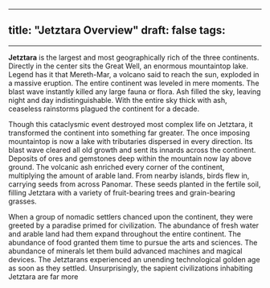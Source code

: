 
---
title: "Jetztara Overview"
draft: false
tags:
  - 
---
 


**Jetztara** is the largest and most geographically rich of the three continents. Directly in the center sits the Great Well, an enormous mountaintop lake. Legend has it that Mereth-Mar, a volcano said to reach the sun, exploded in a massive eruption. The entire continent was leveled in mere moments. The blast wave instantly killed any large fauna or flora. Ash filled the sky, leaving night and day indistinguishable. With the entire sky thick with ash, ceaseless rainstorms plagued the continent for a decade.

Though this cataclysmic event destroyed most complex life on Jetztara, it transformed the continent into something far greater. The once imposing mountaintop is now a lake with tributaries dispersed in every direction. Its blast wave cleared all old growth and sent its innards across the continent. Deposits of ores and gemstones deep within the mountain now lay above ground. The volcanic ash enriched every corner of the continent, multiplying the amount of arable land. From nearby islands, birds flew in, carrying seeds from across Panomar. These seeds planted in the fertile soil, filling Jetztara with a variety of fruit-bearing trees and grain-bearing grasses.

When a group of nomadic settlers chanced upon the continent, they were greeted by a paradise primed for civilization. The abundance of fresh water and arable land had them expand throughout the entire continent. The abundance of food granted them time to pursue the arts and sciences. The abundance of minerals let them build advanced machines and magical devices. The Jetztarans experienced an unending technological golden age as soon as they settled. Unsurprisingly, the sapient civilizations inhabiting Jetztara are far more